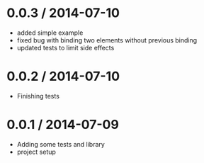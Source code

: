 
0.0.3 / 2014-07-10 
==================

  * added simple example
  * fixed bug with binding two elements without previous binding
  * updated tests to limit side effects

0.0.2 / 2014-07-10 
==================

  * Finishing tests

0.0.1 / 2014-07-09 
==================

  * Adding some tests and library
  * project setup
